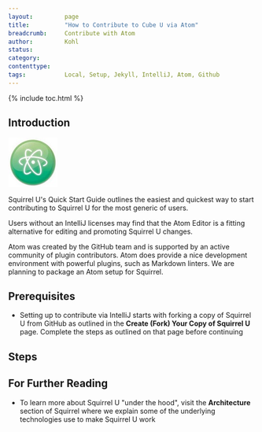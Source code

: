 ```yaml
---
layout:         page
title:          "How to Contribute to Cube U via Atom"
breadcrumb:     Contribute with Atom
author:         Kohl
status:
category:       
contenttype:
tags:           Local, Setup, Jekyll, IntelliJ, Atom, Github
---
```


{% include toc.html %}

## Introduction

![](images/atom.png)

Squirrel U's Quick Start Guide outlines the easiest and quickest way to start contributing to Squirrel U for the most generic of users.

Users without an IntelliJ licenses may find that the Atom Editor is a fitting alternative for editing and promoting Squirrel U changes.

Atom was created by the GitHub team and is supported by an active community of
plugin contributors. Atom does provide a nice development environment with
powerful plugins, such as Markdown linters. We are planning to package an Atom
setup for Squirrel.

## Prerequisites
* Setting up to contribute via IntelliJ starts with forking a copy of Squirrel U from GitHub as outlined in the **Create (Fork)
Your Copy of Squirrel U** page. Complete the steps as outlined on that page before continuing

## Steps


## For Further Reading

* To learn more about Squirrel U "under the hood", visit the **Architecture** section of Squirrel where we explain some of the underlying
technologies use to make Squirrel U work

